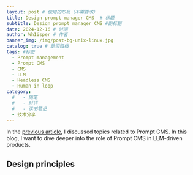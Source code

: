 ```yaml
---
layout: post # 使用的布局（不需要改）
title: Design prompt manager CMS  # 标题
subtitle: Design prompt manager CMS #副标题
date: 2024-12-16 # 时间
author: Wh1isper # 作者
banner_img: /img/post-bg-unix-linux.jpg
catalog: true # 是否归档
tags: #标签
  - Prompt management
  - Prompt CMS
  - CMS
  - LLM
  - Headless CMS
  - Human in loop
category:
  #   - 随笔
  #   - 时评
  #   - 读书笔记
  - 技术分享
---
```


In the [previous article](https://blog.wh1isper.top/2024/12/14/2024-12-15-human-in-loop/), I discussed topics related to Prompt CMS. In this blog, I want to dive deeper into the role of Prompt CMS in LLM-driven products.

## Design principles
